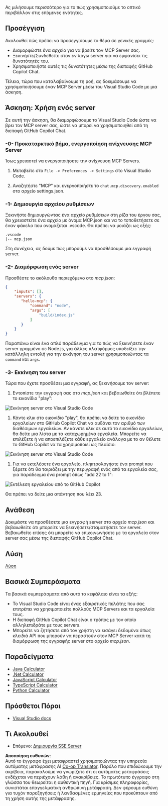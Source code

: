 <!--
CO_OP_TRANSLATOR_METADATA:
{
  "original_hash": "54e9ffc5dba01afcb8880a9949fd1881",
  "translation_date": "2025-07-13T19:29:47+00:00",
  "source_file": "03-GettingStarted/04-vscode/README.md",
  "language_code": "el"
}
-->
Ας μιλήσουμε περισσότερο για το πώς χρησιμοποιούμε το οπτικό περιβάλλον στις επόμενες ενότητες.

## Προσέγγιση

Ακολουθεί πώς πρέπει να προσεγγίσουμε το θέμα σε γενικές γραμμές:

- Διαμορφώστε ένα αρχείο για να βρείτε τον MCP Server σας.
- Ξεκινήστε/Συνδεθείτε στον εν λόγω server για να εμφανίσει τις δυνατότητές του.
- Χρησιμοποιήστε αυτές τις δυνατότητες μέσω της διεπαφής GitHub Copilot Chat.

Τέλεια, τώρα που καταλαβαίνουμε τη ροή, ας δοκιμάσουμε να χρησιμοποιήσουμε έναν MCP Server μέσω του Visual Studio Code με μια άσκηση.

## Άσκηση: Χρήση ενός server

Σε αυτή την άσκηση, θα διαμορφώσουμε το Visual Studio Code ώστε να βρει τον MCP server σας, ώστε να μπορεί να χρησιμοποιηθεί από τη διεπαφή GitHub Copilot Chat.

### -0- Προκαταρκτικό βήμα, ενεργοποίηση ανίχνευσης MCP Server

Ίσως χρειαστεί να ενεργοποιήσετε την ανίχνευση MCP Servers.

1. Μεταβείτε στο `File -> Preferences -> Settings` στο Visual Studio Code.

1. Αναζητήστε "MCP" και ενεργοποιήστε το `chat.mcp.discovery.enabled` στο αρχείο settings.json.

### -1- Δημιουργία αρχείου ρυθμίσεων

Ξεκινήστε δημιουργώντας ένα αρχείο ρυθμίσεων στη ρίζα του έργου σας, θα χρειαστείτε ένα αρχείο με όνομα MCP.json και να το τοποθετήσετε σε έναν φάκελο που ονομάζεται .vscode. Θα πρέπει να μοιάζει ως εξής:

```text
.vscode
|-- mcp.json
```

Στη συνέχεια, ας δούμε πώς μπορούμε να προσθέσουμε μια εγγραφή server.

### -2- Διαμόρφωση ενός server

Προσθέστε το ακόλουθο περιεχόμενο στο *mcp.json*:

```json
{
    "inputs": [],
    "servers": {
       "hello-mcp": {
           "command": "node",
           "args": [
               "build/index.js"
           ]
       }
    }
}
```

Παραπάνω είναι ένα απλό παράδειγμα για το πώς να ξεκινήσετε έναν server γραμμένο σε Node.js, για άλλες πλατφόρμες υποδείξτε την κατάλληλη εντολή για την εκκίνηση του server χρησιμοποιώντας τα `command` και `args`.

### -3- Εκκίνηση του server

Τώρα που έχετε προσθέσει μια εγγραφή, ας ξεκινήσουμε τον server:

1. Εντοπίστε την εγγραφή σας στο *mcp.json* και βεβαιωθείτε ότι βλέπετε το εικονίδιο "play":

  ![Εκκίνηση server στο Visual Studio Code](../../../../translated_images/vscode-start-server.8e3c986612e3555de47e5b1e37b2f3020457eeb6a206568570fd74a17e3796ad.el.png)  

1. Κάντε κλικ στο εικονίδιο "play", θα πρέπει να δείτε το εικονίδιο εργαλείων στο GitHub Copilot Chat να αυξάνει τον αριθμό των διαθέσιμων εργαλείων. Αν κάνετε κλικ σε αυτό το εικονίδιο εργαλείων, θα δείτε μια λίστα με τα καταχωρημένα εργαλεία. Μπορείτε να επιλέξετε ή να αποεπιλέξετε κάθε εργαλείο ανάλογα με το αν θέλετε το GitHub Copilot να τα χρησιμοποιεί ως πλαίσιο:

  ![Εκκίνηση server στο Visual Studio Code](../../../../translated_images/vscode-tool.0b3bbea2fb7d8c26ddf573cad15ef654e55302a323267d8ee6bd742fe7df7fed.el.png)

1. Για να εκτελέσετε ένα εργαλείο, πληκτρολογήστε ένα prompt που ξέρετε ότι θα ταιριάζει με την περιγραφή ενός από τα εργαλεία σας, για παράδειγμα ένα prompt όπως "add 22 to 1":

  ![Εκτέλεση εργαλείου από το GitHub Copilot](../../../../translated_images/vscode-agent.d5a0e0b897331060518fe3f13907677ef52b879db98c64d68a38338608f3751e.el.png)

  Θα πρέπει να δείτε μια απάντηση που λέει 23.

## Ανάθεση

Δοκιμάστε να προσθέσετε μια εγγραφή server στο αρχείο *mcp.json* και βεβαιωθείτε ότι μπορείτε να ξεκινήσετε/σταματήσετε τον server. Βεβαιωθείτε επίσης ότι μπορείτε να επικοινωνήσετε με τα εργαλεία στον server σας μέσω της διεπαφής GitHub Copilot Chat.

## Λύση

[Λύση](./solution/README.md)

## Βασικά Συμπεράσματα

Τα βασικά συμπεράσματα από αυτό το κεφάλαιο είναι τα εξής:

- Το Visual Studio Code είναι ένας εξαιρετικός πελάτης που σας επιτρέπει να χρησιμοποιείτε πολλούς MCP Servers και τα εργαλεία τους.
- Η διεπαφή GitHub Copilot Chat είναι ο τρόπος με τον οποίο αλληλεπιδράτε με τους servers.
- Μπορείτε να ζητήσετε από τον χρήστη να εισάγει δεδομένα όπως κλειδιά API που μπορούν να περαστούν στον MCP Server κατά τη διαμόρφωση της εγγραφής server στο αρχείο *mcp.json*.

## Παραδείγματα

- [Java Calculator](../samples/java/calculator/README.md)
- [.Net Calculator](../../../../03-GettingStarted/samples/csharp)
- [JavaScript Calculator](../samples/javascript/README.md)
- [TypeScript Calculator](../samples/typescript/README.md)
- [Python Calculator](../../../../03-GettingStarted/samples/python)

## Πρόσθετοι Πόροι

- [Visual Studio docs](https://code.visualstudio.com/docs/copilot/chat/mcp-servers)

## Τι Ακολουθεί

- Επόμενο: [Δημιουργία SSE Server](../05-sse-server/README.md)

**Αποποίηση ευθυνών**:  
Αυτό το έγγραφο έχει μεταφραστεί χρησιμοποιώντας την υπηρεσία αυτόματης μετάφρασης AI [Co-op Translator](https://github.com/Azure/co-op-translator). Παρόλο που επιδιώκουμε την ακρίβεια, παρακαλούμε να γνωρίζετε ότι οι αυτόματες μεταφράσεις ενδέχεται να περιέχουν λάθη ή ανακρίβειες. Το πρωτότυπο έγγραφο στη γλώσσα του θεωρείται η αυθεντική πηγή. Για κρίσιμες πληροφορίες, συνιστάται επαγγελματική ανθρώπινη μετάφραση. Δεν φέρουμε ευθύνη για τυχόν παρεξηγήσεις ή λανθασμένες ερμηνείες που προκύπτουν από τη χρήση αυτής της μετάφρασης.